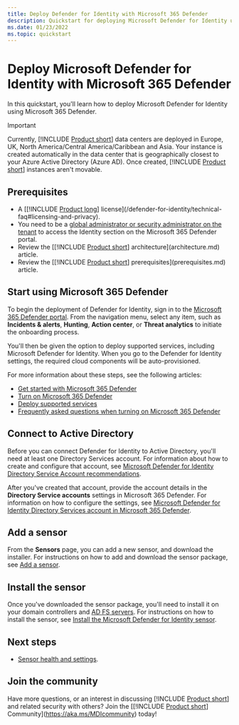 ```yaml
---
title: Deploy Defender for Identity with Microsoft 365 Defender
description: Quickstart for deploying Microsoft Defender for Identity using Microsoft 365 Defender
ms.date: 01/23/2022
ms.topic: quickstart
---
```


# Deploy Microsoft Defender for Identity with Microsoft 365 Defender

In this quickstart, you'll learn how to deploy Microsoft Defender for Identity using Microsoft 365 Defender.

> [!IMPORTANT]
> Currently, [!INCLUDE [Product short](includes/product-short.md)] data centers are deployed in Europe, UK, North America/Central America/Caribbean and Asia. Your instance is created automatically in the data center that is geographically closest to your Azure Active Directory (Azure AD). Once created, [!INCLUDE [Product short](includes/product-short.md)] instances aren't movable.

## Prerequisites

- A [[!INCLUDE [Product long](includes/product-long.md)] license](/defender-for-identity/technical-faq#licensing-and-privacy).
- You need to be a [global administrator or security administrator on the tenant](/azure/active-directory/users-groups-roles/directory-assign-admin-roles#available-roles) to access the Identity section on the Microsoft 365 Defender portal.
- Review the [[!INCLUDE [Product short](includes/product-short.md)] architecture](architecture.md) article.
- Review the [[!INCLUDE [Product short](includes/product-short.md)] prerequisites](prerequisites.md) article.

## Start using Microsoft 365 Defender

To begin the deployment of Defender for Identity, sign in to the [Microsoft 365 Defender portal](https://security.microsoft.com). From the navigation menu, select any item, such as **Incidents & alerts**, **Hunting**, **Action center**, or **Threat analytics** to initiate the onboarding process.

You'll then be given the option to deploy supported services, including Microsoft Defender for Identity. When you go to the Defender for Identity settings, the required cloud components will be auto-provisioned.

For more information about these steps, see the following articles:

- [Get started with Microsoft 365 Defender](/microsoft-365/security/defender/get-started)
- [Turn on Microsoft 365 Defender](/microsoft-365/security/defender/m365d-enable)
- [Deploy supported services](/microsoft-365/security/defender/deploy-supported-services)
- [Frequently asked questions when turning on Microsoft 365 Defender](/microsoft-365/security/defender/m365d-enable-faq)

## Connect to Active Directory

Before you can connect Defender for Identity to Active Directory, you'll need at least one Directory Services account. For information about how to create and configure that account, see [Microsoft Defender for Identity Directory Service Account recommendations](directory-service-accounts.md).

After you've created that account, provide the account details in the **Directory Service accounts** settings in Microsoft 365 Defender. For information on how to configure the settings, see [Microsoft Defender for Identity Directory Services account in Microsoft 365 Defender](/microsoft-365/security/defender-identity/directory-service-accounts).

## Add a sensor

From the **Sensors** page, you can add a new sensor, and download the installer. For instructions on how to add and download the sensor package, see [Add a sensor](/microsoft-365/security/defender/defender-identity/sensor-health#add-a-sensor).

## Install the sensor

Once you've downloaded the sensor package, you'll need to install it on your domain controllers and [AD FS servers](active-directory-federation-services.md). For instructions on how to install the sensor, see [Install the Microsoft Defender for Identity sensor](install-step4.md).

## Next steps

- [Sensor health and settings](/microsoft-365/security/defender-identity/sensor-health).

## Join the community

Have more questions, or an interest in discussing [!INCLUDE [Product short](includes/product-short.md)] and related security with others? Join the [[!INCLUDE [Product short](includes/product-short.md)] Community](<https://aka.ms/MDIcommunity>) today!
